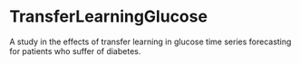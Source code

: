 # TransferLearningGlucose
A study in the effects of transfer learning in glucose time series forecasting for patients who suffer of diabetes.
